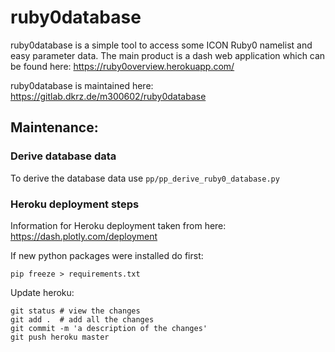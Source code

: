 # ruby0database

ruby0database is a simple tool to access some ICON Ruby0 namelist and easy
parameter data.
The main product is a dash web application which can be found here:
https://ruby0overview.herokuapp.com/

ruby0database is maintained here:
https://gitlab.dkrz.de/m300602/ruby0database

## Maintenance:

### Derive database data

To derive the database data use `pp/pp_derive_ruby0_database.py`

### Heroku deployment steps

Information for Heroku deployment taken from here: https://dash.plotly.com/deployment

If new python packages were installed do first:

```
pip freeze > requirements.txt
```

Update heroku:

```
git status # view the changes
git add .  # add all the changes
git commit -m 'a description of the changes'
git push heroku master
```
